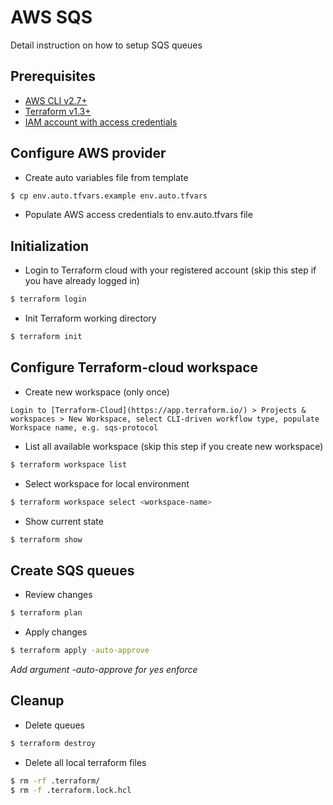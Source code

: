 # AWS SQS
Detail instruction on how to setup SQS queues

## Prerequisites
* [AWS CLI v2.7+](https://docs.aws.amazon.com/cli/latest/userguide/getting-started-install.html)
* [Terraform v1.3+](https://developer.hashicorp.com/terraform/downloads)
* [IAM account with access credentials](https://console.aws.amazon.com)

## Configure AWS provider
* Create auto variables file from template
```bash
$ cp env.auto.tfvars.example env.auto.tfvars
```

* Populate AWS access credentials to env.auto.tfvars file

## Initialization
* Login to Terraform cloud with your registered account (skip this step if you have already logged in)
```bash
$ terraform login
```

* Init Terraform working directory
```bash
$ terraform init
```

## Configure Terraform-cloud workspace
* Create new workspace (only once) 
```
Login to [Terraform-Cloud](https://app.terraform.io/) > Projects & workspaces > New Workspace, select CLI-driven workflow type, populate Workspace name, e.g. sqs-protocol
```

* List all available workspace (skip this step if you create new workspace)
```bash
$ terraform workspace list
```

* Select workspace for local environment
```bash
$ terraform workspace select <workspace-name>
```
* Show current state
```bash
$ terraform show
```

## Create SQS queues
* Review changes
```bash
$ terraform plan
```

* Apply changes
```bash
$ terraform apply -auto-approve
```

*Add argument -auto-approve for yes enforce*

## Cleanup
* Delete queues
```bash
$ terraform destroy
```
* Delete all local terraform files
```bash
$ rm -rf .terraform/
$ rm -f .terraform.lock.hcl
```